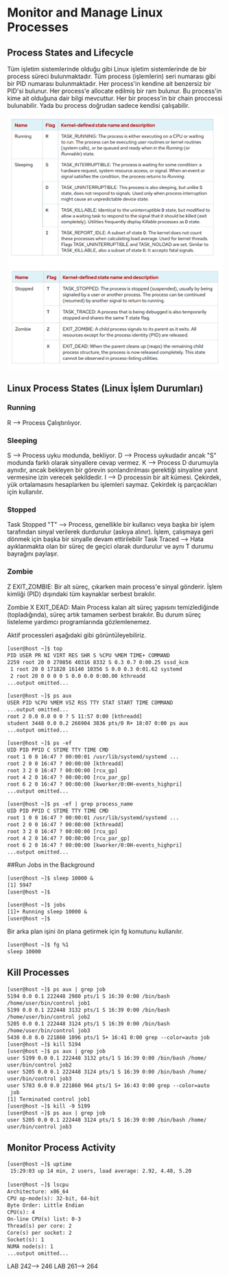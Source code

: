 # Monitor and Manage Linux Processes

## Process States and Lifecycle 

Tüm işletim sistemlerinde olduğu gibi Linux işletim sistemlerinde de bir process süreci bulunmaktadır. Tüm process (işlemlerin) seri numarası gibi bir PID numarası bulunmaktadır. Her process'in kendine ait benzersiz bir PID'si bulunur. Her process'e allocate edilmiş bir ram bulunur. Bu process'in kime ait olduğuna dair bilgi mevcuttur. Her bir process'in bir chain proccessi bulunabilir. Yada bu process doğrudan sadece kendisi çalışabilir.


![alt text](image.png)
![alt text](image-1.png)

## Linux Process States (Linux İşlem Durumları)
### Running
R --> Process Çalıştırılıyor.
### Sleeping
S --> Process uyku modunda, bekliyor.
D --> Process uykudadır ancak "S" modunda farklı olarak sinyallere cevap vermez.
K --> Process D durumuyla aynıdır, ancak bekleyen bir görevin sonlandırılması gerektiği sinyaline yanıt vermesine izin verecek şekildedir.
I --> D processin bir alt kümesi. Çekirdek, yük ortalamasını hesaplarken bu işlemleri saymaz. Çekirdek iş parçacıkları için kullanılır.
### Stopped
Task Stopped "T" --> Process, genellikle bir kullanıcı veya başka bir işlem tarafından sinyal verilerek durdurulur (askıya alınır). İşlem, çalışmaya geri dönmek için başka bir sinyalle devam ettirilebilir
Task Traced --> Hata ayıklanmakta olan bir süreç de geçici olarak durdurulur ve aynı T durumu bayrağını paylaşır.

### Zombie
Z EXIT_ZOMBIE: Bir alt süreç, çıkarken main process'e sinyal gönderir. İşlem kimliği (PID) dışındaki tüm kaynaklar serbest bırakılır.

Zombie X EXIT_DEAD: Main Process kalan alt süreç yapısını temizlediğinde (topladığında), süreç artık tamamen serbest bırakılır. Bu durum süreç listeleme yardımcı programlarında gözlemlenemez.

Aktif processleri aşağıdaki gibi görüntüleyebiliriz.

```ssh
[user@host ~]$ top
PID USER PR NI VIRT RES SHR S %CPU %MEM TIME+ COMMAND
2259 root 20 0 270856 40316 8332 S 0.3 0.7 0:00.25 sssd_kcm
 1 root 20 0 171820 16140 10356 S 0.0 0.3 0:01.62 systemd
 2 root 20 0 0 0 0 S 0.0 0.0 0:00.00 kthreadd
...output omitted...
```
```ssh 
[user@host ~]$ ps aux
USER PID %CPU %MEM VSZ RSS TTY STAT START TIME COMMAND
...output omitted...
root 2 0.0 0.0 0 0 ? S 11:57 0:00 [kthreadd]
student 3448 0.0 0.2 266904 3836 pts/0 R+ 18:07 0:00 ps aux
...output omitted...
```

```ssh
[user@host ~]$ ps -ef
UID PID PPID C STIME TTY TIME CMD
root 1 0 0 16:47 ? 00:00:01 /usr/lib/systemd/systemd ...
root 2 0 0 16:47 ? 00:00:00 [kthreadd]
root 3 2 0 16:47 ? 00:00:00 [rcu_gp]
root 4 2 0 16:47 ? 00:00:00 [rcu_par_gp]
root 6 2 0 16:47 ? 00:00:00 [kworker/0:0H-events_highpri]
...output omitted...
```
```ssh
[user@host ~]$ ps -ef | grep process_name
UID PID PPID C STIME TTY TIME CMD
root 1 0 0 16:47 ? 00:00:01 /usr/lib/systemd/systemd ...
root 2 0 0 16:47 ? 00:00:00 [kthreadd]
root 3 2 0 16:47 ? 00:00:00 [rcu_gp]
root 4 2 0 16:47 ? 00:00:00 [rcu_par_gp]
root 6 2 0 16:47 ? 00:00:00 [kworker/0:0H-events_highpri]
...output omitted...
```

##Run Jobs in the Background

```ssh
[user@host ~]$ sleep 10000 &
[1] 5947
[user@host ~]$
```

```ssh
[user@host ~]$ jobs
[1]+ Running sleep 10000 &
[user@host ~]$
```
Bir arka plan işini ön plana getirmek için fg komutunu kullanılır.
```ssh
[user@host ~]$ fg %1
sleep 10000
```
## Kill Processes

```ssh
[user@host ~]$ ps aux | grep job
5194 0.0 0.1 222448 2980 pts/1 S 16:39 0:00 /bin/bash /home/user/bin/control job1
5199 0.0 0.1 222448 3132 pts/1 S 16:39 0:00 /bin/bash /home/user/bin/control job2
5205 0.0 0.1 222448 3124 pts/1 S 16:39 0:00 /bin/bash /home/user/bin/control job3
5430 0.0 0.0 221860 1096 pts/1 S+ 16:41 0:00 grep --color=auto job
[user@host ~]$ kill 5194
[user@host ~]$ ps aux | grep job
user 5199 0.0 0.1 222448 3132 pts/1 S 16:39 0:00 /bin/bash /home/
user/bin/control job2
user 5205 0.0 0.1 222448 3124 pts/1 S 16:39 0:00 /bin/bash /home/
user/bin/control job3
user 5783 0.0 0.0 221860 964 pts/1 S+ 16:43 0:00 grep --color=auto
 job
[1] Terminated control job1
[user@host ~]$ kill -9 5199
[user@host ~]$ ps aux | grep job
user 5205 0.0 0.1 222448 3124 pts/1 S 16:39 0:00 /bin/bash /home/
user/bin/control job3
```

## Monitor Process Activity
```ssh
[user@host ~]$ uptime
 15:29:03 up 14 min, 2 users, load average: 2.92, 4.48, 5.20

[user@host ~]$ lscpu
Architecture: x86_64
CPU op-mode(s): 32-bit, 64-bit
Byte Order: Little Endian
CPU(s): 4
On-line CPU(s) list: 0-3
Thread(s) per core: 2
Core(s) per socket: 2
Socket(s): 1
NUMA node(s): 1
...output omitted...
```


LAB 242--> 246
LAB 261--> 264

